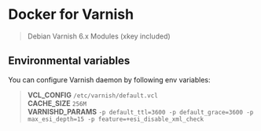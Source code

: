 # Docker for Varnish

> Debian
> Varnish 6.x
> Modules (xkey included)

## Environmental variables

You can configure Varnish daemon by following env variables:

> **VCL_CONFIG** `/etc/varnish/default.vcl`  
> **CACHE_SIZE** `256M`  
> **VARNISHD_PARAMS** `-p default_ttl=3600 -p default_grace=3600 -p max_esi_depth=15 -p feature=+esi_disable_xml_check`
